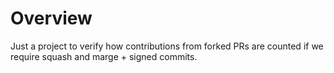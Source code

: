 # Overview

Just a project to verify how contributions from forked PRs are counted if we require squash and marge + signed commits.


